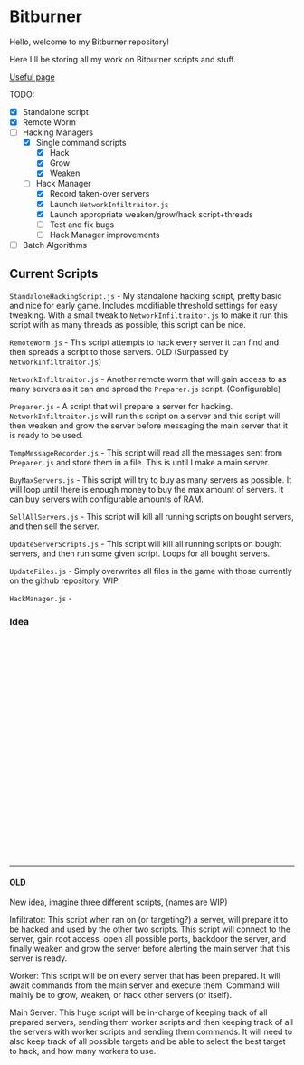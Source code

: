 # Bitburner

Hello, welcome to my Bitburner repository!

Here I'll be storing all my work on Bitburner scripts and stuff.

[Useful page](https://bitburner.readthedocs.io/en/latest/advancedgameplay/hackingalgorithms.html)

TODO:
- [X] Standalone script
- [X] Remote Worm
- [ ] Hacking Managers
  - [X] Single command scripts
    - [X] Hack
    - [X] Grow
    - [X] Weaken
  - [ ] Hack Manager
    - [X] Record taken-over servers
    - [X] Launch `NetworkInfiltraitor.js`
    - [X] Launch appropriate weaken/grow/hack script+threads
    - [ ] Test and fix bugs
    - [ ] Hack Manager improvements
- [ ] Batch Algorithms

## Current Scripts

`StandaloneHackingScript.js` - My standalone hacking script, pretty basic and
nice for early game. Includes modifiable threshold settings for easy tweaking.
With a small tweak to `NetworkInfiltraitor.js` to make it run this script with
as many threads as possible, this script can be nice.

`RemoteWorm.js` - This script attempts to hack every server it can find and
then spreads a script to those servers. OLD (Surpassed by
`NetworkInfiltraitor.js`)

`NetworkInfiltraitor.js` - Another remote worm that will gain access to as
many servers as it can and spread the `Preparer.js` script. (Configurable)

`Preparer.js` - A script that will prepare a server for hacking.
`NetworkInfiltraitor.js` will run this script on a server and this script will
then weaken and grow the server before messaging the main server that it is
ready to be used.

`TempMessageRecorder.js` - This script will read all the messages sent from
`Preparer.js` and store them in a file. This is until I make a main server.

`BuyMaxServers.js` - This script will try to buy as many servers as possible.
It will loop until there is enough money to buy the max amount of servers. It
can buy servers with configurable amounts of RAM.

`SellAllServers.js` - This script will kill all running scripts on bought
servers, and then sell the server.

`UpdateServerScripts.js` - This script will kill all running scripts on bought
servers, and then run some given script. Loops for all bought servers.

`UpdateFiles.js` - Simply overwrites all files in the game with those
currently on the github repository. WIP

`HackManager.js` - 

### Idea



<br />
<br />
<br />
<br />
<br />
<br />
<br />
<br />
<br />
<br />
<br />
<br />
<br />
<br />
<br />
<br />
<br />
<br />
<br />
<br />
<br />
<br />
<br />

---

#### OLD
New idea, imagine three different scripts, (names are WIP)

Infiltrator: This script when ran on (or targeting?) a server, will prepare it
to be hacked and used by the other two scripts. This script will connect to the
server, gain root access, open all possible ports, backdoor the server, and
finally weaken and grow the server before alerting the main server that this
server is ready.

Worker: This script will be on every server that has been prepared. It will
await commands from the main server and execute them. Command will mainly be
to grow, weaken, or hack other servers (or itself).

Main Server: This huge script will be in-charge of keeping track of all
prepared servers, sending them worker scripts and then keeping track of all the
servers with worker scripts and sending them commands. It will need to also
keep track of all possible targets and be able to select the best target to
hack, and how many workers to use.